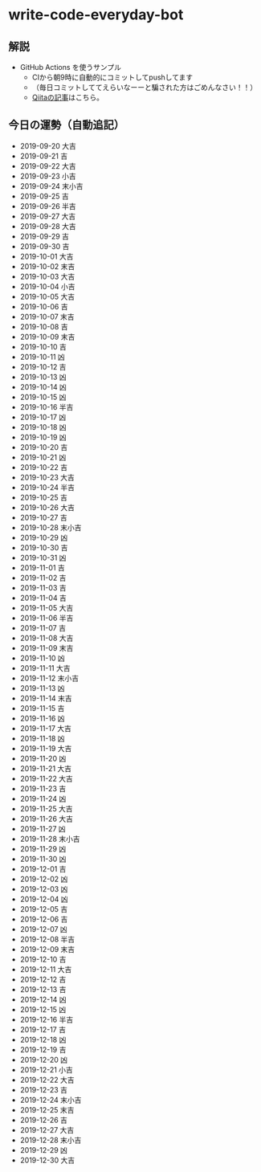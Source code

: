 # write-code-everyday-bot

## 解説

- GitHub Actions を使うサンプル
  - CIから朝9時に自動的にコミットしてpushしてます
  - （毎日コミットしててえらいなーーと騙された方はごめんなさい！！）
  - [Qiitaの記事](https://qiita.com/ykhirao/items/65fee829ee0478187027)はこちら。

## 今日の運勢（自動追記）

- 2019-09-20 大吉
- 2019-09-21 吉
- 2019-09-22 大吉
- 2019-09-23 小吉
- 2019-09-24 末小吉
- 2019-09-25 吉
- 2019-09-26 半吉
- 2019-09-27 大吉
- 2019-09-28 大吉
- 2019-09-29 吉
- 2019-09-30 吉
- 2019-10-01 大吉
- 2019-10-02 末吉
- 2019-10-03 大吉
- 2019-10-04 小吉
- 2019-10-05 大吉
- 2019-10-06 吉
- 2019-10-07 末吉
- 2019-10-08 吉
- 2019-10-09 末吉
- 2019-10-10 吉
- 2019-10-11 凶
- 2019-10-12 吉
- 2019-10-13 凶
- 2019-10-14 凶
- 2019-10-15 凶
- 2019-10-16 半吉
- 2019-10-17 凶
- 2019-10-18 凶
- 2019-10-19 凶
- 2019-10-20 吉
- 2019-10-21 凶
- 2019-10-22 吉
- 2019-10-23 大吉
- 2019-10-24 半吉
- 2019-10-25 吉
- 2019-10-26 大吉
- 2019-10-27 吉
- 2019-10-28 末小吉
- 2019-10-29 凶
- 2019-10-30 吉
- 2019-10-31 凶
- 2019-11-01 吉
- 2019-11-02 吉
- 2019-11-03 吉
- 2019-11-04 吉
- 2019-11-05 大吉
- 2019-11-06 半吉
- 2019-11-07 吉
- 2019-11-08 大吉
- 2019-11-09 末吉
- 2019-11-10 凶
- 2019-11-11 大吉
- 2019-11-12 末小吉
- 2019-11-13 凶
- 2019-11-14 末吉
- 2019-11-15 吉
- 2019-11-16 凶
- 2019-11-17 大吉
- 2019-11-18 凶
- 2019-11-19 大吉
- 2019-11-20 凶
- 2019-11-21 大吉
- 2019-11-22 大吉
- 2019-11-23 吉
- 2019-11-24 凶
- 2019-11-25 大吉
- 2019-11-26 大吉
- 2019-11-27 凶
- 2019-11-28 末小吉
- 2019-11-29 凶
- 2019-11-30 凶
- 2019-12-01 吉
- 2019-12-02 凶
- 2019-12-03 凶
- 2019-12-04 凶
- 2019-12-05 吉
- 2019-12-06 吉
- 2019-12-07 凶
- 2019-12-08 半吉
- 2019-12-09 末吉
- 2019-12-10 吉
- 2019-12-11 大吉
- 2019-12-12 吉
- 2019-12-13 吉
- 2019-12-14 凶
- 2019-12-15 凶
- 2019-12-16 半吉
- 2019-12-17 吉
- 2019-12-18 凶
- 2019-12-19 吉
- 2019-12-20 凶
- 2019-12-21 小吉
- 2019-12-22 大吉
- 2019-12-23 吉
- 2019-12-24 末小吉
- 2019-12-25 末吉
- 2019-12-26 吉
- 2019-12-27 大吉
- 2019-12-28 末小吉
- 2019-12-29 凶
- 2019-12-30 大吉
